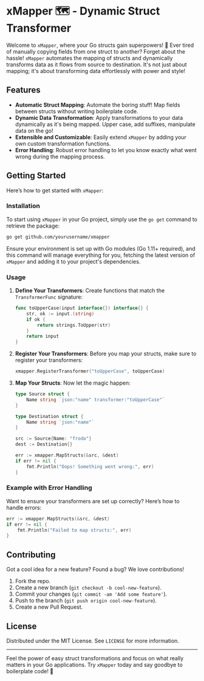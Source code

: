 # xMapper 🗺️ - Dynamic Struct Transformer

Welcome to `xMapper`, where your Go structs gain superpowers! 🚀 Ever tired of manually copying fields from one struct to another? Forget about the hassle! `xMapper` automates the mapping of structs and dynamically transforms data as it flows from source to destination. It's not just about mapping; it's about transforming data effortlessly with power and style!

## Features

- **Automatic Struct Mapping**: Automate the boring stuff! Map fields between structs without writing boilerplate code.
- **Dynamic Data Transformation**: Apply transformations to your data dynamically as it's being mapped. Upper case, add suffixes, manipulate data on the go!
- **Extensible and Customizable**: Easily extend `xMapper` by adding your own custom transformation functions.
- **Error Handling**: Robust error handling to let you know exactly what went wrong during the mapping process.

## Getting Started

Here’s how to get started with `xMapper`:

### Installation

To start using `xMapper` in your Go project, simply use the `go get` command to retrieve the package:

```bash
go get github.com/yourusername/xmapper
```

Ensure your environment is set up with Go modules (Go 1.11+ required), and this command will manage everything for you, fetching the latest version of `xMapper` and adding it to your project's dependencies.

### Usage

1. **Define Your Transformers**: Create functions that match the `TransformerFunc` signature:

    ```go
    func toUpperCase(input interface{}) interface{} {
        str, ok := input.(string)
        if ok {
            return strings.ToUpper(str)
        }
        return input
    }
    ```

2. **Register Your Transformers**: Before you map your structs, make sure to register your transformers:

    ```go
    xmapper.RegisterTransformer("toUpperCase", toUpperCase)
    ```

3. **Map Your Structs**: Now let the magic happen:

    ```go
    type Source struct {
        Name string `json:"name" transformer:"toUpperCase"`
    }

    type Destination struct {
        Name string `json:"name"`
    }

    src := Source{Name: "frodo"}
    dest := Destination{}

    err := xmapper.MapStructs(&src, &dest)
    if err != nil {
        fmt.Println("Oops! Something went wrong:", err)
    }
    ```

### Example with Error Handling

Want to ensure your transformers are set up correctly? Here’s how to handle errors:

```go
err := xmapper.MapStructs(&src, &dest)
if err != nil {
    fmt.Println("Failed to map structs:", err)
}
```

## Contributing

Got a cool idea for a new feature? Found a bug? We love contributions!

1. Fork the repo.
2. Create a new branch (`git checkout -b cool-new-feature`).
3. Commit your changes (`git commit -am 'Add some feature'`).
4. Push to the branch (`git push origin cool-new-feature`).
5. Create a new Pull Request.

## License

Distributed under the MIT License. See `LICENSE` for more information.

---

Feel the power of easy struct transformations and focus on what really matters in your Go applications. Try `xMapper` today and say goodbye to boilerplate code! 🎉
